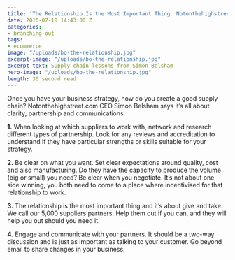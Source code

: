 ```yaml
---
title: 'The Relationship Is the Most Important Thing: Notonthehighstreet.Com'
date: 2016-07-18 14:43:00 Z
categories:
- branching-out
tags:
- ecommerce
image: "/uploads/bo-the-relationship.jpg"
excerpt-image: "/uploads/bo-the-relationship.jpg"
excerpt-text: Supply chain lessons from Simon Belsham
hero-image: "/uploads/bo-the-relationship.jpg"
length: 30 second read
---
```


Once you have your business strategy, how do you create a good supply chain? Notonthehighstreet.com CEO Simon Belsham says it’s all about clarity, partnership and communications.  

**1.** When looking at which suppliers to work with, network and research different types of partnership. Look for any reviews and accreditation to understand if they have particular strengths or skills suitable for your strategy. 

**2.** Be clear on what you want. Set clear expectations around quality, cost and also manufacturing. Do they have the capacity to produce the volume (big or small) you need?
Be clear when you negotiate. It’s not about one side winning, you both need to come to a place where incentivised for that relationship to work.

**3.** The relationship is the most important thing and it’s about give and take.  We call our 5,000 suppliers partners. Help them out if you can, and they will help you out should you need it.

**4.** Engage and communicate with your partners. It should be a two-way discussion and is just as important as talking to your customer. Go beyond email to share changes in your business. 
